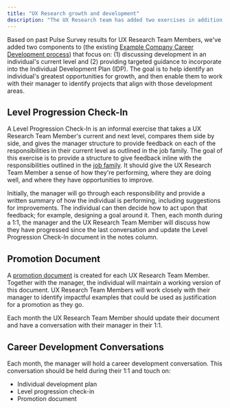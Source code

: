 ```yaml
---
title: "UX Research growth and development"
description: "The UX Research team has added two exercises in addition to Example Company's Career Developement process"
---
```


Based on past Pulse Survey results for UX Research Team Members, we've added two components to (the existing [Example Company Career Development process](/handbook/people-group/learning-and-development/career-development/)) that focus on: (1) discussing development in an individual's current level and (2) providing targeted guidance to incorporate into the Individual Development Plan (IDP). The goal is to help identify an individual's greatest opportunities for growth, and then enable them to work with their manager to identify projects that align with those development areas.

## Level Progression Check-In

A Level Progression Check-In is an informal exercise that takes a UX Research Team Member's current and next level, compares them side by side, and gives the manager structure to provide feedback on each of the responsibilities in their current level as outlined in the job family. The goal of this exercise is to provide a structure to give feedback inline with the responsibilities outlined in the [job family](/job-families/product/ux-researcher/). It should give the UX Research Team Member a sense of how they're performing, where they are doing well, and where they have opportunities to improve.

Initially, the manager will go through each responsibility and provide a written summary of how the individual is performing, including suggestions for improvements. The individual can then decide how to act upon that feedback; for example, designing a goal around it. Then, each month during a 1:1, the manager and the UX Research Team Member will discuss how they have progressed since the last conversation and update the Level Progression Check-In document in the notes column.

## Promotion Document

A [promotion document](/handbook/people-group/promotions-transfers/#promotion-document) is created for each UX Research Team Member. Together with the manager, the individual will maintain a working version of this document. UX Research Team Members will work closely with their manager to identify impactful examples that could be used as justification for a promotion as they go.

Each month the UX Research Team Member should update their document and have a conversation with their manager in their 1:1.

## Career Development Conversations

Each month, the manager will hold a career development conversation. This conversation should be held during their 1:1 and touch on:

- Individual development plan
- Level progression check-in
- Promotion document
